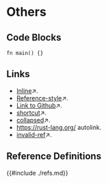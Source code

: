 # Others

## Code Blocks

```rust,ignore
fn main() {}
```

## Links

- [Inline]( https://rust-lang.org/what/cli )↗.
- [Reference-style][ref]↗.
- [Link to Github][github]↗.
- [shortcut]↗.
- [collapsed][]↗.
- <https://rust-lang.org/> autolink.
- [invalid-ref][invalid-ref]↗.

## Reference Definitions

[ref]: https://rust-cli.github.io/book
[github]: https://github.com/john-cd
[shortcut]: https://rust-cli.github.io/book/in-depth/human-communication.html
[collapsed]: https://rust-cli.github.io/book/in-depth/signals.html
[invalid-ref]: http:://a.com

{{#include ./refs.md}}
